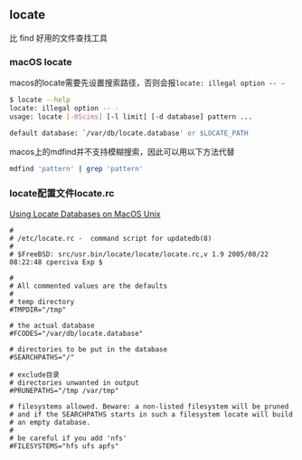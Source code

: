 ## locate

比 find 好用的文件查找工具





### macOS locate

macos的locate需要先设置搜索路径，否则会报`locate: illegal option -- -`

```sh
$ locate --help
locate: illegal option -- -
usage: locate [-0Scims] [-l limit] [-d database] pattern ...

default database: `/var/db/locate.database' or $LOCATE_PATH
```

macos上的mdfind并不支持模糊搜索，因此可以用以下方法代替

```sh
mdfind 'pattern' | grep 'pattern'
```



### locate配置文件locate.rc

[Using Locate Databases on MacOS Unix](https://www.codeproject.com/Tips/5282703/Using-Locate-Databases-on-MacOS-Unix)

```properties
#
# /etc/locate.rc -  command script for updatedb(8)
#
# $FreeBSD: src/usr.bin/locate/locate/locate.rc,v 1.9 2005/08/22 08:22:48 cperciva Exp $

#
# All commented values are the defaults
#
# temp directory
#TMPDIR="/tmp"

# the actual database
#FCODES="/var/db/locate.database"

# directories to be put in the database
#SEARCHPATHS="/"

# exclude目录
# directories unwanted in output
#PRUNEPATHS="/tmp /var/tmp"

# filesystems allowed. Beware: a non-listed filesystem will be pruned
# and if the SEARCHPATHS starts in such a filesystem locate will build
# an empty database.
#
# be careful if you add 'nfs'
#FILESYSTEMS="hfs ufs apfs"
```



